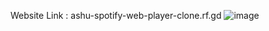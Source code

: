 Website Link : ashu-spotify-web-player-clone.rf.gd
![image](https://github.com/user-attachments/assets/136dcd75-24b3-4826-b6f6-88d7598a598c)
